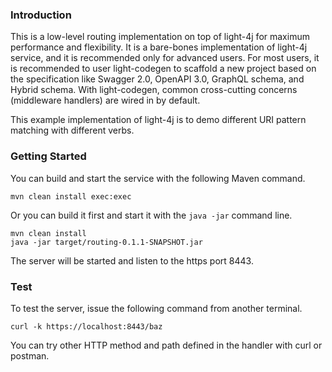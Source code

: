### Introduction

This is a low-level routing implementation on top of light-4j for maximum performance and flexibility. It is a bare-bones implementation of light-4j service, and it is recommended only for advanced users. For most users, it is recommended to user light-codegen to scaffold a new project based on the specification like Swagger 2.0, OpenAPI 3.0, GraphQL schema, and Hybrid schema. With light-codegen, common cross-cutting concerns (middleware handlers) are wired in by default.

This example implementation of light-4j is to demo different URI pattern matching with different verbs.

### Getting Started

You can build and start the service with the following Maven command.

```
mvn clean install exec:exec
```

Or you can build it first and start it with the `java -jar` command line.

```
mvn clean install
java -jar target/routing-0.1.1-SNAPSHOT.jar
```

The server will be started and listen to the https port 8443.

### Test

To test the server, issue the following command from another terminal.

```
curl -k https://localhost:8443/baz
```

You can try other HTTP method and path defined in the handler with curl or postman.
